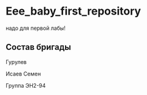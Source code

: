# Eee_baby_first_repository
надо для первой лабы!

## Cостав бригады

Гурулев

Исаев Семен

Группа ЭН2-94

